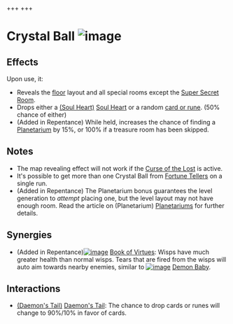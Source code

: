 +++
+++

 # Crystal Ball ![image](/image/Crystal_Ball.png) 

Effects
---------


Upon use, it:



* Reveals the [floor](/wiki/Chapters "Chapters") layout and all special rooms except the [Super Secret Room](/wiki/Super_Secret_Room "Super Secret Room").
* Drops either a [(Soul Heart)](/wiki/Soul_Heart "Soul Heart") [Soul Heart](/wiki/Soul_Heart "Soul Heart") or a random [card or rune](/wiki/Cards_and_Runes "Cards and Runes"). (50% chance of either)
* (Added in Repentance) While held, increases the chance of finding a [Planetarium](/wiki/Planetarium "Planetarium") by 15%, or 100% if a treasure room has been skipped.


Notes
-------


* The map revealing effect will not work if the [Curse of the Lost](/wiki/Curse_of_the_Lost "Curse of the Lost") is active.
* It's possible to get more than one Crystal Ball from [Fortune Tellers](/wiki/Machines "Machines") on a single run.
* (Added in Repentance) The Planetarium bonus guarantees the level generation to *attempt* placing one, but the level layout may not have enough room. Read the article on (Planetarium) [Planetariums](/wiki/Planetarium "Planetarium") for further details.


Synergies
-----------


* (Added in Repentance)[![image](/image/Book_of_Virtues.png)](/wiki/Book_of_Virtues "Book of Virtues") [Book of Virtues](/wiki/Book_of_Virtues "Book of Virtues"): Wisps have much greater health than normal wisps. Tears that are fired from the wisps will auto aim towards nearby enemies, similar to [![image](/image/Demon_Baby.png)](/wiki/Demon_Baby "Demon Baby") [Demon Baby](/wiki/Demon_Baby "Demon Baby").


Interactions
--------------


* [(Daemon's Tail)](/wiki/Daemon%27s_Tail "Daemon's Tail") [Daemon's Tail](/wiki/Daemon%27s_Tail "Daemon's Tail"): The chance to drop cards or runes will change to 90%/10% in favor of cards.


